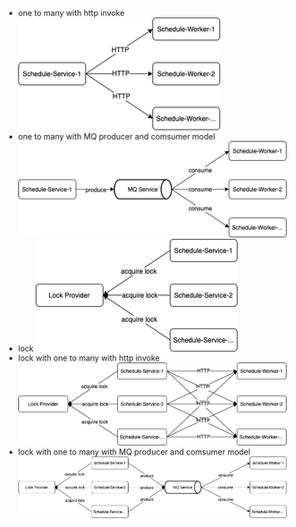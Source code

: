 * one to many with http invoke
![](https://raw.githubusercontent.com/b2etw/Spring-Kotlin-iThome-2021/main/sections/Appendix%202/Spring%20Kotlin%20iThome%202021-schedule%201.png)
* one to many with MQ producer and comsumer model
![](https://raw.githubusercontent.com/b2etw/Spring-Kotlin-iThome-2021/main/sections/Appendix%202/Spring%20Kotlin%20iThome%202021-schedule%202.png)
* lock
![](https://raw.githubusercontent.com/b2etw/Spring-Kotlin-iThome-2021/main/sections/Appendix%202/Spring%20Kotlin%20iThome%202021-schedule%203.png)
* lock with one to many with http invoke
![](https://raw.githubusercontent.com/b2etw/Spring-Kotlin-iThome-2021/main/sections/Appendix%202/Spring%20Kotlin%20iThome%202021-schedule%204.png)
* lock with one to many with MQ producer and comsumer model
![](https://raw.githubusercontent.com/b2etw/Spring-Kotlin-iThome-2021/main/sections/Appendix%202/Spring%20Kotlin%20iThome%202021-schedule%205.png)

